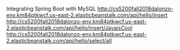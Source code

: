 Integrating Spring Boot with MySQL
http://cs5200fall2018dalonzo-env.km84ptkwcf.us-east-2.elasticbeanstalk.com/api/hello/insert 
http://cs5200fall2018dalonzo-env.km84ptkwcf.us-east-2.elasticbeanstalk.com/api/hello/insert/JavaisCool
http://cs5200fall2018dalonzo-env.km84ptkwcf.us-east-2.elasticbeanstalk.com/api/hello/select/all
